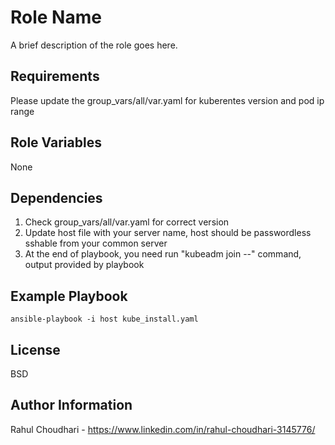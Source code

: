 Role Name
=========

A brief description of the role goes here.

Requirements
------------

Please update the group_vars/all/var.yaml for kuberentes version and pod ip range

Role Variables
--------------

None

Dependencies
------------

1. Check group_vars/all/var.yaml for correct version
2. Update host file with your server name, host should be passwordless sshable from your common server
3. At the end of playbook, you need run "kubeadm join --" command, output  provided by playbook

Example Playbook
----------------

    ansible-playbook -i host kube_install.yaml

License
-------

BSD

Author Information
------------------

Rahul Choudhari - https://www.linkedin.com/in/rahul-choudhari-3145776/
